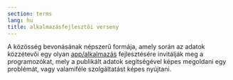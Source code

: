 ```yaml
---
section: terms
lang: hu
title: alkalmazásfejlesztői verseny
---
```


A közösség bevonásának népszerű formája, amely során az adatok közzétevői egy olyan [app/alkalmazás](../app-application/) fejlesztésére invitálják meg a programozókat,  mely a publikált adatok segítségével képes megoldani egy problémát, vagy valamiféle szolgáltatást képes nyújtani.

